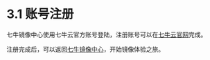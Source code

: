 # 3.1 账号注册
七牛镜像中心使用七牛云官方账号登陆，注册账号可以在[七牛云官网](https://www.qiniu.com)完成。

注册完成后，可以返回[七牛镜像中心](https://hub.qiniu.com)，开始镜像体验之旅。